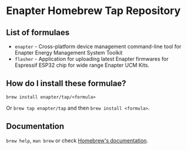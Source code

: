 # Enapter Homebrew Tap Repository

## List of formulaes

- `enapter` - Cross-platform device management command-line tool for Enapter Energy Management System Toolkit
- `flasher` - Application for uploading latest Enapter firmwares for Espressif ESP32 chip for wide range Enapter UCM Kits.

## How do I install these formulae?

`brew install enapter/tap/<formula>`

Or `brew tap enapter/tap` and then `brew install <formula>`.

## Documentation

`brew help`, `man brew` or check [Homebrew's documentation](https://docs.brew.sh).
